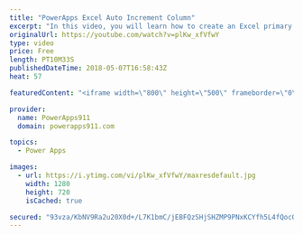 ```yaml
---
title: "PowerApps Excel Auto Increment Column"
excerpt: "In this video, you will learn how to create an Excel primary key with PowerApps. Lots of data sources like SQL and SharePoint handle this for you but if your data source does not then this is the video for you. You will use the Last function and some form customizations to accomplish the goal.  Getting"
originalUrl: https://youtube.com/watch?v=plKw_xfVfwY
type: video
price: Free
length: PT10M33S
publishedDateTime: 2018-05-07T16:58:43Z
heat: 57

featuredContent: "<iframe width=\"800\" height=\"500\" frameborder=\"0\" src=\"https://www.youtube.com/embed/plKw_xfVfwY\" allow=\"accelerometer; autoplay; encrypted-media; gyroscope; picture-in-picture\" allowfullscreen></iframe>"

provider:
  name: PowerApps911
  domain: powerapps911.com

topics:
  - Power Apps

images:
  - url: https://i.ytimg.com/vi/plKw_xfVfwY/maxresdefault.jpg
    width: 1280
    height: 720
    isCached: true

secured: "93vza/KbNV9Ra2u20X0d+/L7K1bmC/jEBFQzSHjSHZMP9PNxKCYfh5L4fQocQrmQ8xFbSplLbky1feACaQAnt++rS+wNsWE5F6CT4TP9qtUJZ/OhjaCXd9IwxurhNLLg2F18JjsxxKKq7lFR0Gn1RN8FNqzPRdtKiSqW+/KZyvC3M8DTaQXxgic5a9T3rRoTiJ7bXWupF7Uf/d6tg/nWQJmZ7BqnuIOdP9mtQkV2hWlUMBzafisnBIkF1mbwZ695uESqzIHMDl9B1sOpQSrS7JbnNvPV70gs7J6CSr1dSvya7LKSVQBnpGHG/kIXS6wzJFDsN4eRjiGdLNksmM+1UGRFmlTwG4sfywZTQnjAoRCPa7gIYBiXBXvONP9Ta9z1zp93K1B8L6YUF7KEbX3cJu4RaAwl5mTtN48ZpnxZ+ng=;55lvVWCDTWixW1Ysy3dZAA=="
---
```



